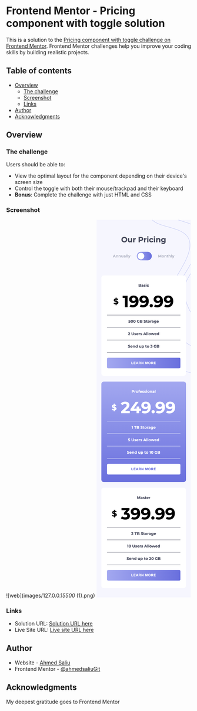 # Frontend Mentor - Pricing component with toggle solution

This is a solution to the [Pricing component with toggle challenge on Frontend Mentor](https://www.frontendmentor.io/challenges/pricing-component-with-toggle-8vPwRMIC). Frontend Mentor challenges help you improve your coding skills by building realistic projects.

## Table of contents

- [Overview](#overview)
  - [The challenge](#the-challenge)
  - [Screenshot](#screenshot)
  - [Links](#links)
- [Author](#author)
- [Acknowledgments](#acknowledgments)

## Overview

### The challenge

Users should be able to:

- View the optimal layout for the component depending on their device's screen size
- Control the toggle with both their mouse/trackpad and their keyboard
- **Bonus**: Complete the challenge with just HTML and CSS

### Screenshot

![web](images/127.0.0.1*5500* (1).png)
![mobile](images/127.0.0.1_5500_mobile.png)

### Links

- Solution URL: [Solution URL here](https://github.com/ahmedsaliuGit/pricing-component-with-toggle)
- Live Site URL: [Live site URL here](https://ahmedsaliugit.github.io/pricing-component-with-toggle/)

## Author

- Website - [Ahmed Saliu](https://www.frontendmentor.io/profile/ahmedsaliuGit)
- Frontend Mentor - [@ahmedsaliuGit](https://www.frontendmentor.io/profile/ahmedsaliuGit)

## Acknowledgments

My deepest gratitude goes to Frontend Mentor
